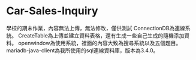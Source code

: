 # Car-Sales-Inquiry
學校的期末作業，內容無法上傳，無法修改，僅供測試
ConnectionDB為連線系統。
CreateTable為上傳並建立資料表格，還有生成一些自己生成的隨機添加資料。
openwindow為使用系統，裡面的內容大致為搜尋系統以及五個題目。
mariadb-java-client為我所使用的sql連線資料庫，版本為3.4.0。
